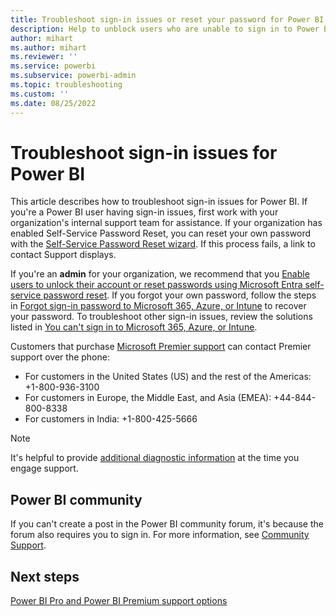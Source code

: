 ```yaml
---
title: Troubleshoot sign-in issues or reset your password for Power BI
description: Help to unblock users who are unable to sign in to Power BI and need to reset a password or contact support
author: mihart
ms.author: mihart
ms.reviewer: ''
ms.service: powerbi
ms.subservice: powerbi-admin
ms.topic: troubleshooting
ms.custom: ''
ms.date: 08/25/2022
---
```


# Troubleshoot sign-in issues for Power BI

This article describes how to troubleshoot sign-in issues for Power BI. If you're a Power BI user having sign-in issues, first work with your organization's internal support team for assistance. If your organization has enabled Self-Service Password Reset, you can reset your own password with the [Self-Service Password Reset wizard](https://passwordreset.microsoftonline.com/). If this process fails, a link to contact Support displays.

If you're an **admin** for your organization, we recommend that you [Enable users to unlock their account or reset passwords using Microsoft Entra self-service password reset](/azure/active-directory/authentication/tutorial-enable-sspr). If you forgot your own password, follow the steps in [Forgot sign-in password to Microsoft 365, Azure, or Intune](/microsoft-365/troubleshoot/sign-in/forgot-sign-in-password) to recover your password. To troubleshoot other sign-in issues, review the solutions listed in [You can't sign in to Microsoft 365, Azure, or Intune](/microsoft-365/troubleshoot/sign-in/sign-in-to-office-365-azure-intune).

Customers that purchase [Microsoft Premier support](https://support.microsoft.com/premier) can contact Premier support over the phone:

* For customers in the United States (US) and the rest of the Americas: +1-800-936-3100
* For customers in Europe, the Middle East, and Asia (EMEA): +44-844-800-8338
* For customers in India: +1-800-425-5666

> [!Note]
> It's helpful to provide [additional diagnostic information](service-admin-capturing-additional-diagnostic-information-for-power-bi.md) at the time you engage support.

## Power BI community

If you can't create a post in the Power BI community forum, it's because the forum also requires you to sign in. For more information, see [Community Support](https://community.powerbi.com/t5/Community-Support/ct-p/PBI_CommunitySupport).

## Next steps

[Power BI Pro and Power BI Premium support options](service-support-options.md)
